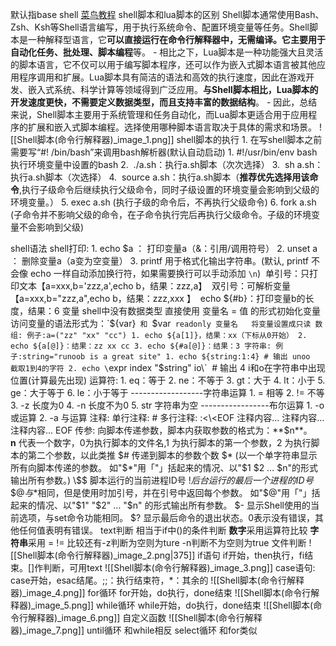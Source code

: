 默认指base shell  [菜鸟教程](https://www.cnblogs.com/jingmoxukong/p/7867397.html)
shell脚本和lua脚本的区别
	Shell脚本通常使用Bash、Zsh、Ksh等Shell语言编写，用于执行系统命令、配置环境变量等任务。Shell脚本是一种解释型语言，它**可以直接运行在命令行解释器中，无需编译。它主要用于自动化任务、批处理、脚本编程**等。
	-
	相比之下，Lua脚本是一种功能强大且灵活的脚本语言，它不仅可以用于编写脚本程序，还可以作为嵌入式脚本语言被其他应用程序调用和扩展。Lua脚本具有简洁的语法和高效的执行速度，因此在游戏开发、嵌入式系统、科学计算等领域得到广泛应用。**与Shell脚本相比，Lua脚本的开发速度更快，不需要定义数据类型，而且支持丰富的数据结构**。
	-
	因此，总结来说，Shell脚本主要用于系统管理和任务自动化，而Lua脚本更适合用于应用程序的扩展和嵌入式脚本编程。选择使用哪种脚本语言取决于具体的需求和场景。
![[Shell脚本(命令行解释器)_image_1.png]]
shell脚本的执行
	1.  在写shell脚本之前需要写“#! /bin/bash”来调用bash解析器(默认自动启动)
		1. #!/usr/bin/env bash  执行环境变量中设置的bash
	2.   ./a.sh：执行a.sh脚本（次次选择）
	3.   sh a.sh：执行a.sh脚本（次选择）
	4.   source a.sh：执行a.sh脚本（**推荐优先选择用该命令**,执行子级命令后继续执行父级命令，同时子级设置的环境变量会影响到父级的环境变量。）
	5.   exec a.sh (执行子级的命令后，不再执行父级命令)
	6.   fork a.sh (子命令并不影响父级的命令，在子命令执行完后再执行父级命令。子级的环境变量不会影响到父级) 

shell语法
	shell打印:
		1. echo $a  ： 打印变量a（&：引用/调用符号）
		2. unset a   ：  删除变量a（a变为空变量）
		3. printf 用于格式化输出字符串。(默认, printf 不会像 echo 一样自动添加换行符，如果需要换行可以手动添加 `\n`)
		  单引号：只打印文本【a=xxx,b='zzz,a',echo b，结果：zzz,a】
		  双引号：可解析变量【a=xxx,b="zzz,a",echo b，结果：zzz,xxx 】
		  echo ${#b}：打印变量b的长度，结果：6
	变量
		shell中没有数据类型 直接使用 变量名 = 值  的形式初始化变量
		访问变量的语法形式为：`${var}` 和 `$var`
		readonly 变量名   将变量设置成只读
	数组:
		例子:a=("zz" "xx" "cc")
		 1. echo ${a[1]}，结果：xx（下标从0开始）
		 2. echo ${a[@]}：结果：zz xx cc
		 3. echo ${#a[@]}：结果：3
	字符串:
		例子:string="runoob is a great site"
		1. echo ${string:1:4} # 输出 unoo    截取1到4的字符
		2. echo \`expr index "$string" io\`  # 输出 4   i和o在字符串中出现位置(计算最先出现)
	运算符:
		1.  eq：等于
		2.  ne：不等于
		3.  gt：大于
		4.  lt：小于
		5.  ge：大于等于
		6.  le：小于等于
		 ------------------字符串运算
		1. = 相等
		2. != 不等
		3. -z 长度为0
		4. -n 长度不为0
		5. str 字符串为空
		-----------------布尔运算
		1. -o 或运算
		2. -a 与运算
	注释:
		单行注释:   # 
		多行注释:
		:<\<EOF  
		注释内容...  
		注释内容...  
		注释内容...  
		EOF
	传参:
		向脚本传递参数，脚本内获取参数的格式为：**$n**。**n** 代表一个数字，0为执行脚本的文件名,1 为执行脚本的第一个参数，2 为执行脚本的第二个参数，以此类推
		$#	传递到脚本的参数个数
		$*	(以一个单字符串显示所有向脚本传递的参数。
		如"$\*"用「"」括起来的情况、以"$1 $2 … $n"的形式输出所有参数。)
		\$$	脚本运行的当前进程ID号
		$!	后台运行的最后一个进程的ID号
		\$@	与$\*相同，但是使用时加引号，并在引号中返回每个参数。
		如"$@"用「"」括起来的情况、以"$1" "$2" … "$n" 的形式输出所有参数。
		$-	显示Shell使用的当前选项，与set命令功能相同。
		$?	显示最后命令的退出状态。0表示没有错误，其他任何值表明有错误。
	text判断
		相当于if中()的条件判断
		**数字**采用运算符比较
		**字符串**采用 = != 比较还有-z判断为空则为ture -n判断不为空则为true
		文件判断
		![[Shell脚本(命令行解释器)_image_2.png|375]]
	if语句
		if开始，then执行，fi结束。[]作判断，可用text
		![[Shell脚本(命令行解释器)_image_3.png]]
	case语句:
		case开始，esac结尾。;;：执行结束符，\*：其余的
		![[Shell脚本(命令行解释器)_image_4.png]]
	for循环
		for开始，do执行，done结束
		![[Shell脚本(命令行解释器)_image_5.png]]
	while循环
		while开始，do执行，done结束
		![[Shell脚本(命令行解释器)_image_6.png]]
	自定义函数
		![[Shell脚本(命令行解释器)_image_7.png]]
	until循环
		和while相反
	select循环
		和for类似